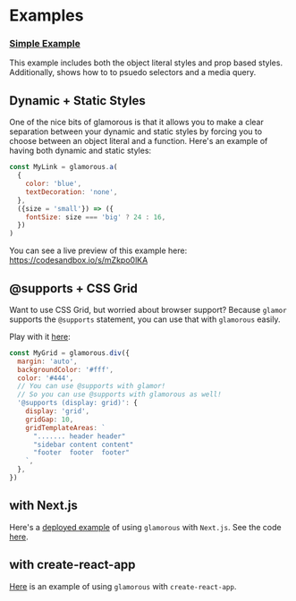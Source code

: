 # Examples

### [Simple Example](https://github.com/MicheleBertoli/css-in-js/blob/master/glamorous/button.js)
This example includes both the object literal styles and prop based styles.
Additionally, shows how to to psuedo selectors and a media query. 

## Dynamic + Static Styles

One of the nice bits of glamorous is that it allows you to make a clear
separation between your dynamic and static styles by forcing you to choose
between an object literal and a function. Here's an example of having both
dynamic and static styles:

```javascript
const MyLink = glamorous.a(
  {
    color: 'blue',
    textDecoration: 'none',
  },
  ({size = 'small'}) => ({
    fontSize: size === 'big' ? 24 : 16,
  })
)
```

You can see a live preview of this example here: https://codesandbox.io/s/mZkpo0lKA

## @supports + CSS Grid

Want to use CSS Grid, but worried about browser support? Because `glamor`
supports the `@supports` statement, you can use that with `glamorous` easily.

Play with it [here](https://codesandbox.io/s/2k8yll8qj):

```javascript
const MyGrid = glamorous.div({
  margin: 'auto',
  backgroundColor: '#fff',
  color: '#444',
  // You can use @supports with glamor!
  // So you can use @supports with glamorous as well!
  '@supports (display: grid)': {
    display: 'grid',
    gridGap: 10,
    gridTemplateAreas: `
      "....... header header"
      "sidebar content content"
      "footer  footer  footer"
    `,
  },
})
```

## with Next.js

Here's a [deployed example](https://with-glamorous-zrqwerosse.now.sh/) of using
`glamorous` with `Next.js`. See the code [here][next].

[next]: https://github.com/zeit/next.js/tree/master/examples/with-glamorous

## with create-react-app

[Here](https://github.com/patitonar/create-react-app-glamorous) is an example  of using
`glamorous` with `create-react-app`.
